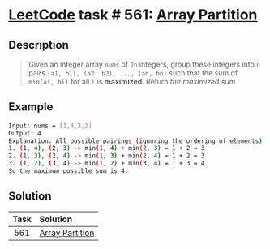 # [LeetCode][leetcode] task # 561: [Array Partition][task]

Description
-----------

> Given an integer array `nums` of `2n` integers,
> group these integers into `n` pairs `(a1, b1), (a2, b2), ..., (an, bn)`
> such that the sum of `min(ai, bi)` for all `i` is **maximized**.
> Return _the maximized sum_.

 Example
-------

```sh
Input: nums = [1,4,3,2]
Output: 4
Explanation: All possible pairings (ignoring the ordering of elements) are:
1. (1, 4), (2, 3) -> min(1, 4) + min(2, 3) = 1 + 2 = 3
2. (1, 3), (2, 4) -> min(1, 3) + min(2, 4) = 1 + 2 = 3
3. (1, 2), (3, 4) -> min(1, 2) + min(3, 4) = 1 + 3 = 4
So the maximum possible sum is 4.
```

Solution
--------

| Task | Solution                    |
|:----:|:----------------------------|
| 561  | [Array Partition][solution] |


[leetcode]: <http://leetcode.com/>
[task]: <https://leetcode.com/problems/array-partition/>
[solution]: <https://github.com/wellaxis/witalis-jkit/blob/main/module/tasks/src/main/java/com/witalis/jkit/tasks/core/task/leetcode/h6/p561/option/Practice.java>

